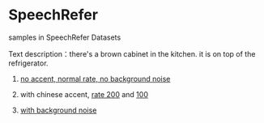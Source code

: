 # SpeechRefer
samples in SpeechRefer Datasets

Text description：there's a brown cabinet in the kitchen. it is on top of the refrigerator.
1. [no accent, normal rate, no background noise](examples/NF_100.mp3)

2. with chinese accent, [rate 200](examples/CA_200.mp3) and [100](examples/CA_100.mp3)
3. [with background noise](examples/BN.wav)

